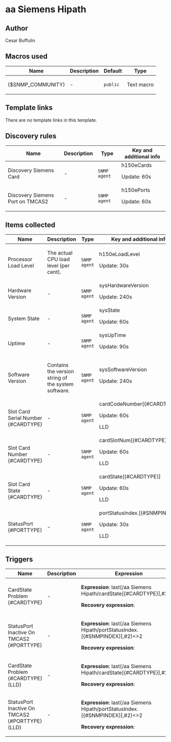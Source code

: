 # aa Siemens Hipath

## Author

Cesar Buffulin

## Macros used

|Name|Description|Default|Type|
|----|-----------|-------|----|
|{$SNMP_COMMUNITY}|<p>-</p>|`public`|Text macro|
## Template links

There are no template links in this template.

## Discovery rules

|Name|Description|Type|Key and additional info|
|----|-----------|----|----|
|Discovery Siemens Card|<p>-</p>|`SNMP agent`|h150eCards<p>Update: 60s</p>|
|Discovery Siemens Port on TMCAS2|<p>-</p>|`SNMP agent`|h150ePorts<p>Update: 60s</p>|
## Items collected

|Name|Description|Type|Key and additional info|
|----|-----------|----|----|
|Processor Load Level|<p>The actual CPU load level (per cent).</p>|`SNMP agent`|h150eLoadLevel<p>Update: 30s</p>|
|Hardware Version|<p>-</p>|`SNMP agent`|sysHardwareVersion<p>Update: 240s</p>|
|System State|<p>-</p>|`SNMP agent`|sysState<p>Update: 60s</p>|
|Uptime|<p>-</p>|`SNMP agent`|sysUpTime<p>Update: 90s</p>|
|Software Version|<p>Contains the version string of the system software.</p>|`SNMP agent`|sysSoftwareVersion<p>Update: 240s</p>|
|Slot Card Serial Number {#CARDTYPE}|<p>-</p>|`SNMP agent`|cardCodeNumber[{#CARDTYPE}]<p>Update: 60s</p><p>LLD</p>|
|Slot Card Number {#CARDTYPE}|<p>-</p>|`SNMP agent`|cardSlotNum[{#CARDTYPE}]<p>Update: 60s</p><p>LLD</p>|
|Slot Card State {#CARDTYPE}|<p>-</p>|`SNMP agent`|cardState[{#CARDTYPE}]<p>Update: 60s</p><p>LLD</p>|
|StatusPort {#PORTTYPE}|<p>-</p>|`SNMP agent`|portStatusIndex.[{#SNMPINDEX}]<p>Update: 30s</p><p>LLD</p>|
## Triggers

|Name|Description|Expression|Priority|
|----|-----------|----------|--------|
|CardState Problem {#CARDTYPE}|<p>-</p>|<p>**Expression**: last(/aa Siemens Hipath/cardState[{#CARDTYPE}],#2)>1</p><p>**Recovery expression**: </p>|warning|
|StatusPort Inactive On TMCAS2 {#PORTTYPE}|<p>-</p>|<p>**Expression**: last(/aa Siemens Hipath/portStatusIndex.[{#SNMPINDEX}],#2)<>2</p><p>**Recovery expression**: </p>|warning|
|CardState Problem {#CARDTYPE} (LLD)|<p>-</p>|<p>**Expression**: last(/aa Siemens Hipath/cardState[{#CARDTYPE}],#2)>1</p><p>**Recovery expression**: </p>|warning|
|StatusPort Inactive On TMCAS2 {#PORTTYPE} (LLD)|<p>-</p>|<p>**Expression**: last(/aa Siemens Hipath/portStatusIndex.[{#SNMPINDEX}],#2)<>2</p><p>**Recovery expression**: </p>|warning|

